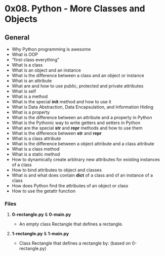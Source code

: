 # 0x08. Python - More Classes and Objects

## General
   - Why Python programming is awesome
   - What is OOP
   - “first-class everything”
   - What is a class
   - What is an object and an instance
   - What is the difference between a class and an object or instance
   - What is an attribute
   - What are and how to use public, protected and private attributes
   - What is self
   - What is a method
   - What is the special __init__ method and how to use it
   - What is Data Abstraction, Data Encapsulation, and Information Hiding
   - What is a property
   - What is the difference between an attribute and a property in Python
   - What is the Pythonic way to write getters and setters in Python
   - What are the special __str__ and __repr__ methods and how to use them
   - What is the difference between __str__ and __repr__
   - What is a class attribute
   - What is the difference between a object attribute and a class attribute
   - What is a class method
   - What is a static method
   - How to dynamically create arbitrary new attributes for existing instances of a class
   - How to bind attributes to object and classes
   - What is and what does contain __dict__ of a class and of an instance of a class
   - How does Python find the attributes of an object or class
   - How to use the getattr function

### Files
1. **0-rectangle.py** & **0-main.py**
   - An empty class Rectangle that defines a rectangle.

2. **1-rectangle.py** & **1-main.py**
   - Class Rectangle that defines a rectangle by: (based on 0-rectangle.py)

